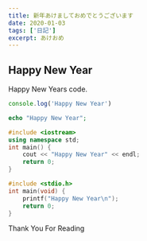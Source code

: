 ```yaml
---
title: 新年あけましておめでとうございます
date: 2020-01-03
tags: ['日記']
excerpt: あけおめ
---
```


## Happy New Year
Happy New Years code.

```js
console.log('Happy New Year')
```

```php
echo "Happy New Year";
```

```cpp
#include <iostream>
using namespace std;
int main() {
    cout << "Happy New Year" << endl;
    return 0;
}
```

```c
#include <stdio.h>
int main(void) {
    printf("Happy New Year\n");
    return 0;
}
```

Thank You For Reading